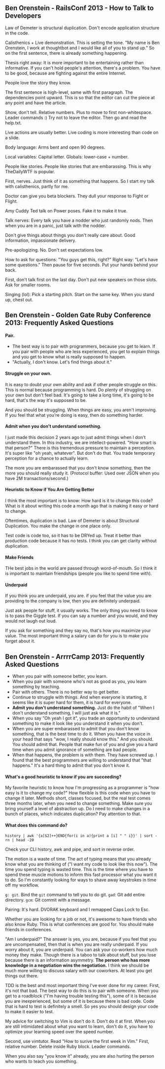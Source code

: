 ## Ben Orenstein - RailsConf 2013 - How to Talk to Developers

Law of Demeter is structural duplication. Don't encode application structure in the code.

Calisthenics + Live demonstration. This is setting the tone. "My name is Ben Orenstein, I work at thoughtbot and I would like all of you to stand up." So on the first sentence, there is already something happening.

Thesis right away: It is more important to be entertaining rather than informative. If you can't hold people's attention, there's a problem. You have to be good, because are fighting against the entire Internet.

People love the story they know.

The first sentence is high-level, same with first paragraph. The dependencies point upward. This is so that the editor can cut the piece at any point and have the article.

Show, don't tell. Relative numbers. Plus to move to first non-whitespace. Leader commands :) Try not to leave the editor. Then go and read the help.txt.

Live actions are usually better. Live coding is more interesting than code on a slide.

Body language: Arms bent and open 90 degrees.

Local variables: Capital letter. Globals: lower-case + number.

People like stories. People like stories that are embarassing. This is why TheDailyWTF is popular.

First, nerves. Just think of it as something that happens. So I start my talk with calisthenics, partly for me.

Doctor can give you beta blockers. They dull your response to Fight or Flight.

Amy Cuddy Ted talk on Power poses. Fake it to make it true.

Talk nerves: Every talk you have a nodder who just randomly nods. Then when you are in a panic, just talk with the nodder.

Don't give things about things you don't really care about. Good information, impassionate delivery.

Pre-apologizing. No. Don't set expectations low.

How to ask for questions: "You guys get this, right?" Right way: "Let's have some questions." Then pause for five seconds. Put your hands behind your back.

First, don't talk first on the last day. Don't put new speakers on those slots. Ask for smaller rooms.

Singing (lol): Pick a starting pitch. Start on the same key. When you stand up, chest out.

## Ben Orenstein - Golden Gate Ruby Conference 2013: Frequently Asked Questions

#### Pair.
- The best way is to pair with programmers, because you get to learn. If you pair with people who are less experienced, you get to explain things and you get to know what is really supposed to happen.
- "Actually, I don't know. Let's find things about it."

#### Struggle on your own.
It is easy to doubt your own ability and ask if other people struggle on this. This is normal because programming is hard. Do plenty of struggling on your own but don't feel bad. It's going to take a long time, it's going to be hard, that's the way it's supposed to be. 

And you should be struggling. When things are easy, you aren't improving. If you feel that what you're doing is easy, then do something harder.

#### Admit when you don't understand something.

I just made this decision 2 years ago to just admit things when I don't understand them. In this industry, we are intellect-powered. "How smart is that person?" There is this tremendous pressure to maintain a perception. It's super like "oh yeah, whatever". But don't do that. You trade temporary perception for a chance to actually learn.

The more you are embarassed that you don't know something, then the more you should really study it. (Protocol buffer: Used over JSON when you have 2M transactions/second.)

#### Heuristic to Know if You Are Getting Better

I think the most important is to know: How hard is it to change this code? What is it about writing this code a month ago that is making it easy or hard to change.

Oftentimes, duplication is bad. Law of Demeter is about Structural Duplication. You make the change in one place only.

Test code is code too, so it has to be DRYed up. Treat it better than production code because it has no tests. I think you can get clarity without duplication.

#### Make Friends

THe best jobs in the world are passed through word-of-mouth. So I think it is important to maintain friendships (people you like to spend time with).

#### Underpaid

If you think you are underpaid, you are. if you feel that the value you are providing to the company is low, then you are definitely underpaid.

Just ask people for stuff, it usually works. The only thing you need to know is to pass the Giggle test. If you can say a number and you would, and they would not laugh out loud.

If you ask for something and they say no, that's how you maximize your value. The most important thing a salary can do for you is to make you forget about it.

## Ben Orenstein - ArrrrCamp 2013: Frequently Asked Questions

- When you pair with someone better, you learn.
- When you pair with someone who's not as good as you, you learn something by teaching.
- Pair with others. There is no better way to get better.
- Continue to struggle with things. And when everyone is starting, it seems like it is super hard for them, it is hard for everyone.
- __Admit you don't understand something.__ Just do the habit of "When I don't understand something, I will just ask what it is."
- When you say "Oh yeah I got it", you trade an opportunity to understand something to make it look like you understand it when you don't.
- When you are super embarassed to admit that you don't know something, that is the best time to do it. When you have the voice in your head that says "wow, I really should know this." And you should. You should admit that. People that make fun of you and give you a hard time when you admit ignorance of something are bad people.
- When that happens, the problem is with them. They have screwed up. I found that the best programmers are willing to understand that "that happens." It's a hard thing to admit that you don't know it.

#### What's a good heuristic to know if you are succeeding?

My favorite heuristic to know how I'm progressing as a programmer is "how easy is it to change my code?" How flexible is this code when you have to change it later. Methods short, classes focused, but the real test comes three months later, when you need to change something. Make sure you bring yourself a level of abstraction up. Do I need to make changes in a bunch of places, which indicates duplication? Pay attention to that.

#### What does this command do?

    history | awk '{a[$2]++}END{for(i in a){print a [i] " " i}}' | sort -rn | head -20

Check your CLI history, awk and pipe, and sort in reverse order.

The motion is a waste of time. The act of typing means that you already know what you are thinking of ("I want my code to look like this now"). The time you spend typing is wasted time. This is the time where you have to spend these muscle motions to inform this fast processor what you want it to do. So I'm constantly looking for ways to shave away keystrokes in time off my workflow.    

`g: git`. Bind the `git` command to tell you to do git. `gad`: Git add entire directory. `gcm`: Git commit with a message.

Pairing: It's hard. DVORAK keyboard and I remapped Caps Lock to Esc.

Whether you are looking for a job or not, it's awesome to have friends who also know Ruby. This is what conferences are good for. You should make friends in conferences.

"Am I underpaid?" The answer is yes, you are, because if you feel that you are uncompensated, then that is when you are really underpaid. If you worry about it, you are underpaid. You can ask your co-workers how much money they make. Though there is a taboo to talk about stuff, but you lose because there is an information asymmetry. __The person who has more knowledge in a negotiation wins the negotiation.__ I think we should be much more willing to discuss salary with our coworkers. At least you get things out there.

TDD is the best and most important thing I've ever done for my career. First, it's not that bad. The best way to do this is to pair with someone. When you get to a roadblock ("I'm having trouble testing this"), some of it is because you are inexperienced, but some of it is because there is bad code. Code that is hard to test is definitely a smell. So yes you should design your code to make it easier to test.

My advice for switching to Vim is don't do it. Don't do it at first. When you are still intimidated about what you want to learn, don't do it, you have to optimize your learning speed over the speed number.

Second, use vimtutor. Read "How to surive the first week in Vim." First, relative number. Delete inside Ruby block. Leader commands.

When you also say "you know it" already, you are also hurting the person who wants to teach you something.

